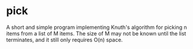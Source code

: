 # pick

A short and simple program implementing Knuth's algorithm
for picking n items from a list of M items. The size of
M may not be known until the list terminates, and it
still only requires O(n) space.
